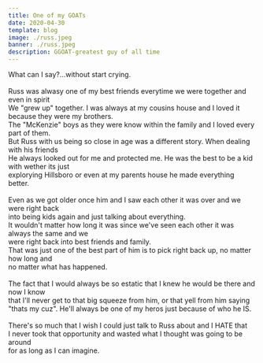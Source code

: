 ```yaml
---
title: One of my GOATs
date: 2020-04-30
template: blog
image: ./russ.jpeg
banner: ./russ.jpeg
description: GGOAT-greatest guy of all time
---
```


What can I say?...without start crying.\
<br />
Russ was alwasy one of my best friends everytime we were together and even in spirit\
We "grew up" together.  I was always at my cousins house and I loved it because they were my brothers.\
The "McKenzie" boys as they were know within the family and I loved every part of them.\
But Russ with us being so close in age was a different story.  When dealing with his friends\
He always looked out for me and protected me.  He was the best to be a kid with wether its just\
explorying Hillsboro or even at my parents house he made everything better.\
<br />
Even as we got older once him and I saw each other it was over and we were right back\
into being kids again and just talking about everything.\
It wouldn't matter how long it was since we've seen each other it was always the same and we\
were right back into best friends and family.\
That was just one of the best part of him is to pick right back up, no matter how long and\
no matter what has happened.\
<br />
The fact that I would always be so estatic that I knew he would be there and now I know \
that I'll never get to that big squeeze from him, or that yell from him saying \
"thats my cuz".  He'll always be one of my heros just because of who he IS.\
<br />
There's so much that I wish I could just talk to Russ about and I HATE that\
I never took that opportunity and wasted what I thought was going to be around\
for as long as I can imagine.
